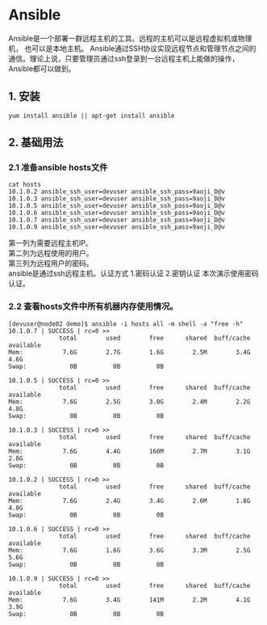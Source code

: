 # Ansible
Ansible是一个部署一群远程主机的工具。远程的主机可以是远程虚拟机或物理机， 也可以是本地主机。
Ansible通过SSH协议实现远程节点和管理节点之间的通信。理论上说，只要管理员通过ssh登录到一台远程主机上能做的操作，Ansible都可以做到。
## 1. 安装
```
yum install ansible || apt-get install ansible
```
## 2. 基础用法
### 2.1 准备ansible hosts文件  
```
cat hosts
10.1.0.2 ansible_ssh_user=devuser ansible_ssh_pass=9aoji_D@v
10.1.0.3 ansible_ssh_user=devuser ansible_ssh_pass=9aoji_D@v
10.1.0.5 ansible_ssh_user=devuser ansible_ssh_pass=9aoji_D@v
10.1.0.6 ansible_ssh_user=devuser ansible_ssh_pass=9aoji_D@v
10.1.0.7 ansible_ssh_user=devuser ansible_ssh_pass=9aoji_D@v
10.1.0.9 ansible_ssh_user=devuser ansible_ssh_pass=9aoji_D@v
```
第一列为需要远程主机IP。    
第二列为远程使用的用户。        
第三列为远程用户的密码。       
ansible是通过ssh远程主机。认证方式 1.密码认证 2.密钥认证 本次演示使用密码认证。  

### 2.2 查看hosts文件中所有机器内存使用情况。
```
[devuser@node02 demo]$ ansible -i hosts all -m shell -a "free -h"
10.1.0.7 | SUCCESS | rc=0 >>
              total        used        free      shared  buff/cache   available
Mem:           7.6G        2.7G        1.6G        2.5M        3.4G        4.6G
Swap:            0B          0B          0B

10.1.0.5 | SUCCESS | rc=0 >>
              total        used        free      shared  buff/cache   available
Mem:           7.6G        2.5G        3.0G        2.4M        2.2G        4.8G
Swap:            0B          0B          0B

10.1.0.3 | SUCCESS | rc=0 >>
              total        used        free      shared  buff/cache   available
Mem:           7.6G        4.4G        160M        2.7M        3.1G        2.8G
Swap:            0B          0B          0B

10.1.0.2 | SUCCESS | rc=0 >>
              total        used        free      shared  buff/cache   available
Mem:           7.6G        2.4G        3.4G        2.6M        1.8G        4.8G
Swap:            0B          0B          0B

10.1.0.6 | SUCCESS | rc=0 >>
              total        used        free      shared  buff/cache   available
Mem:           7.6G        1.6G        3.6G        3.3M        2.5G        5.6G
Swap:            0B          0B          0B

10.1.0.9 | SUCCESS | rc=0 >>
              total        used        free      shared  buff/cache   available
Mem:           7.6G        3.4G        141M        2.2M        4.1G        3.9G
Swap:            0B          0B          0B

```
